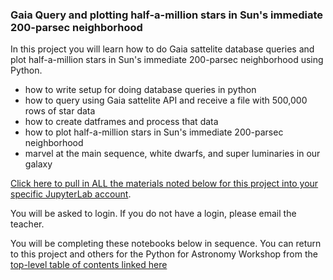 ### Gaia Query and plotting half-a-million stars in Sun's immediate 200-parsec neighborhood

In this project you will learn how to do Gaia sattelite database queries and plot half-a-million stars in Sun's immediate 200-parsec neighborhood using Python.

*  how to write setup for doing database queries in python
*  how to query using Gaia sattelite API and receive a file with 500,000 rows of star data
*  how to create datframes and process that data
*  how to plot half-a-million stars in Sun's immediate 200-parsec neighborhood
*  marvel at the main sequence, white dwarfs, and super luminaries in our galaxy

[Click here to pull in ALL the materials noted below for this project into your specific JupyterLab account](https://bushastrolab.com/hub/user-redirect/git-pull?repo=https%3A%2F%2Fgithub.com%2Fdrunarayan%2FCitizen_Science_projects&branch=gh-pages&urlpath=lab%2Ftree%2FCitizen_Science_Projects%2Fnotebooks%2Fhalf_a_mil).

You will be asked to login. If you do not have a login, please email the teacher.

You will be completing these notebooks below in sequence. You can return to this project and others for the Python for Astronomy Workshop from the [top-level table of contents linked here](https://drunarayan.github.io/Citizen_Science_projects/)


